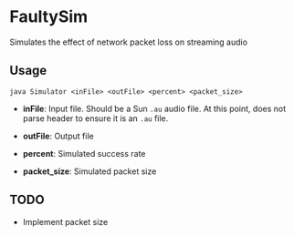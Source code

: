 # FaultySim
Simulates the effect of network packet loss on streaming audio

## Usage

	java Simulator <inFile> <outFile> <percent> <packet_size>
		
* **inFile**: Input file. Should be a Sun `.au` audio file. At this point, does not parse header to ensure it is an `.au` file.

* **outFile**: Output file

* **percent**: Simulated success rate

* **packet_size**: Simulated packet size


## TODO
* Implement packet size